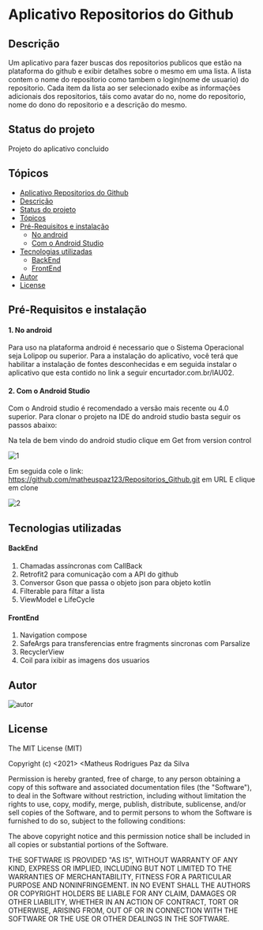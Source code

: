 # Aplicativo Repositorios do Github



## Descrição

Um aplicativo para fazer buscas dos repositorios publicos que estão na plataforma do github e exibir detalhes sobre o mesmo em uma lista. A lista contem o nome do repositorio como tambem o login(nome de usuario) do repositorio. Cada item da lista ao ser selecionado exibe as informações adicionais dos repositorios, táis como avatar do no, nome do repositorio, nome do dono do repositorio e a descrição do mesmo.



## Status do projeto

Projeto do aplicativo concluido 



## Tópicos


<!--ts-->
   
   * [Aplicativo Repositorios do Github](#aplicativo-repositorios-do-github)
   * [Descrição](#descricao)
   * [Status do projeto](#status-do-projeto)
   * [Tópicos](#topicos)
   * [Pré-Requisitos e instalação](#pre-requisitos-e-instalacao)
      * [No android](#no-android)
      * [Com o Android Studio](#com-o-android-studio)
   * [Tecnologias utilizadas](#tecnologias-utilizadas)
      * [BackEnd](#backend)
      * [FrontEnd](#frontend) 
   * [Autor](#autor)
   * [License](#license)
<!--te-->





## Pré-Requisitos e instalação

#### 1. No android

Para uso na plataforma android é necessario que o Sistema Operacional seja Lolipop ou superior. Para a instalação do aplicativo, você terá que habilitar a instalação de fontes desconhecidas e em seguida instalar o aplicativo que esta contido no link a seguir encurtador.com.br/lAU02.



#### 2. Com o Android Studio

Com o Android studio é recomendado a versão mais recente ou 4.0 superior. Para clonar o projeto na IDE do android studio basta seguir os passos abaixo:



Na tela de bem vindo do android studio clique em Get from version control

![1](https://user-images.githubusercontent.com/65925406/112752907-aed05300-8fab-11eb-85fe-3476bd389fe5.png)





Em seguida cole o link: https://github.com/matheuspaz123/Repositorios_Github.git em URL
E clique em clone

![2](https://user-images.githubusercontent.com/65925406/112753013-4cc41d80-8fac-11eb-81ba-4d2815004f25.png)





















## Tecnologias utilizadas




#### BackEnd

1. Chamadas assíncronas com CallBack
2. Retrofit2 para comunicação com a API do github
3. Conversor Gson que passa o objeto json para objeto kotlin
4. Filterable para filtar a lista
5. ViewModel e LifeCycle


#### FrontEnd

1. Navigation compose
2. SafeArgs para transferencias entre fragments sincronas com Parsalize
3. RecyclerView
4. Coil para ixibir as imagens dos usuarios























## Autor
![autor](https://user-images.githubusercontent.com/65925406/112754021-9f9fd400-8fb0-11eb-8ac1-c60916fe8758.png)


## License

The MIT License (MIT)

Copyright (c) <2021> <Matheus Rodrigues Paz da Silva

Permission is hereby granted, free of charge, to any person obtaining a copy of
this software and associated documentation files (the "Software"), to deal in
the Software without restriction, including without limitation the rights to
use, copy, modify, merge, publish, distribute, sublicense, and/or sell copies of
the Software, and to permit persons to whom the Software is furnished to do so,
subject to the following conditions:

The above copyright notice and this permission notice shall be included in all
copies or substantial portions of the Software.

THE SOFTWARE IS PROVIDED "AS IS", WITHOUT WARRANTY OF ANY KIND, EXPRESS OR
IMPLIED, INCLUDING BUT NOT LIMITED TO THE WARRANTIES OF MERCHANTABILITY, FITNESS
FOR A PARTICULAR PURPOSE AND NONINFRINGEMENT. IN NO EVENT SHALL THE AUTHORS OR
COPYRIGHT HOLDERS BE LIABLE FOR ANY CLAIM, DAMAGES OR OTHER LIABILITY, WHETHER
IN AN ACTION OF CONTRACT, TORT OR OTHERWISE, ARISING FROM, OUT OF OR IN
CONNECTION WITH THE SOFTWARE OR THE USE OR OTHER DEALINGS IN THE SOFTWARE.

